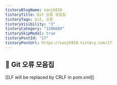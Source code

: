 ```yaml
---
tistoryBlogName: sonjh919
tistoryTitle: Git 오류 모음집
tistoryTags: Git, 오류
tistoryVisibility: "3"
tistoryCategory: "1206689"
tistorySkipModal: true
tistoryPostId: "17"
tistoryPostUrl: https://sonjh919.tistory.com/17
---
```


## 🌈 Git 오류 모음집
[[LF will be replaced by CRLF in pom.xml]]